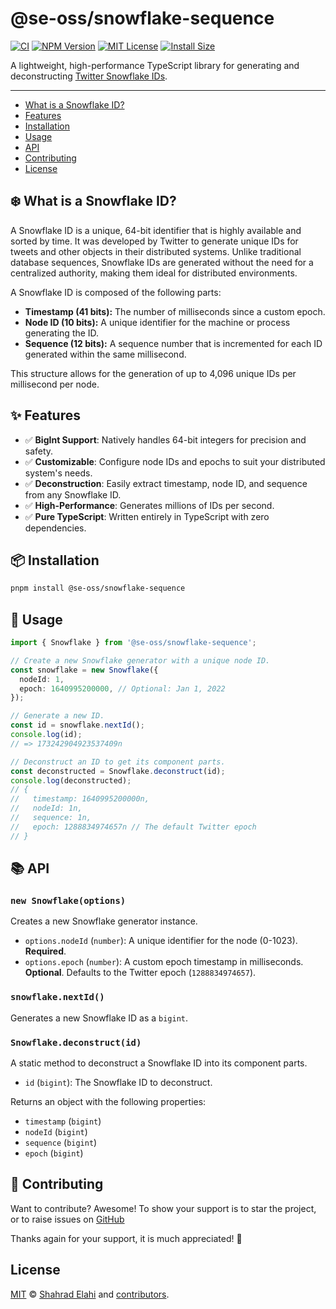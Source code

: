 # @se-oss/snowflake-sequence

[![CI](https://github.com/shahradelahi/snowflake-sequence/actions/workflows/ci.yml/badge.svg?branch=main&event=push)](https://github.com/shahradelahi/snowflake-sequence/actions/workflows/ci.yml)
[![NPM Version](https://img.shields.io/npm/v/@se-oss/snowflake-sequence.svg)](https://www.npmjs.com/package/@se-oss/snowflake-sequence)
[![MIT License](https://img.shields.io/badge/License-MIT-blue.svg?style=flat)](/LICENSE)
[![Install Size](https://packagephobia.com/badge?p=@se-oss/snowflake-sequence)](https://packagephobia.com/result?p=@se-oss/snowflake-sequence)

A lightweight, high-performance TypeScript library for generating and deconstructing [Twitter Snowflake IDs](https://blog.twitter.com/engineering/en_us/a/2010/announcing-snowflake).

---

- [What is a Snowflake ID?](#-what-is-a-snowflake-id)
- [Features](#-features)
- [Installation](#-installation)
- [Usage](#-usage)
- [API](#-api)
- [Contributing](#-contributing)
- [License](#license)

## ❄️ What is a Snowflake ID?

A Snowflake ID is a unique, 64-bit identifier that is highly available and sorted by time. It was developed by Twitter to generate unique IDs for tweets and other objects in their distributed systems. Unlike traditional database sequences, Snowflake IDs are generated without the need for a centralized authority, making them ideal for distributed environments.

A Snowflake ID is composed of the following parts:

- **Timestamp (41 bits):** The number of milliseconds since a custom epoch.
- **Node ID (10 bits):** A unique identifier for the machine or process generating the ID.
- **Sequence (12 bits):** A sequence number that is incremented for each ID generated within the same millisecond.

This structure allows for the generation of up to 4,096 unique IDs per millisecond per node.

## ✨ Features

- ✅ **BigInt Support**: Natively handles 64-bit integers for precision and safety.
- ✅ **Customizable**: Configure node IDs and epochs to suit your distributed system's needs.
- ✅ **Deconstruction**: Easily extract timestamp, node ID, and sequence from any Snowflake ID.
- ✅ **High-Performance**: Generates millions of IDs per second.
- ✅ **Pure TypeScript**: Written entirely in TypeScript with zero dependencies.

## 📦 Installation

```bash
pnpm install @se-oss/snowflake-sequence
```

## 📖 Usage

```typescript
import { Snowflake } from '@se-oss/snowflake-sequence';

// Create a new Snowflake generator with a unique node ID.
const snowflake = new Snowflake({
  nodeId: 1,
  epoch: 1640995200000, // Optional: Jan 1, 2022
});

// Generate a new ID.
const id = snowflake.nextId();
console.log(id);
// => 173242904923537409n

// Deconstruct an ID to get its component parts.
const deconstructed = Snowflake.deconstruct(id);
console.log(deconstructed);
// {
//   timestamp: 1640995200000n,
//   nodeId: 1n,
//   sequence: 1n,
//   epoch: 1288834974657n // The default Twitter epoch
// }
```

## 📚 API

### `new Snowflake(options)`

Creates a new Snowflake generator instance.

- `options.nodeId` (`number`): A unique identifier for the node (0-1023). **Required**.
- `options.epoch` (`number`): A custom epoch timestamp in milliseconds. **Optional**. Defaults to the Twitter epoch (`1288834974657`).

### `snowflake.nextId()`

Generates a new Snowflake ID as a `bigint`.

### `Snowflake.deconstruct(id)`

A static method to deconstruct a Snowflake ID into its component parts.

- `id` (`bigint`): The Snowflake ID to deconstruct.

Returns an object with the following properties:

- `timestamp` (`bigint`)
- `nodeId` (`bigint`)
- `sequence` (`bigint`)
- `epoch` (`bigint`)

## 🤝 Contributing

Want to contribute? Awesome! To show your support is to star the project, or to raise issues on [GitHub](httpss://github.com/shahradelahi/snowflake-sequence)

Thanks again for your support, it is much appreciated! 🙏

## License

[MIT](/LICENSE) © [Shahrad Elahi](https://github.com/shahradelahi) and [contributors](https://github.com/shahradelahi/snowflake-sequence/graphs/contributors).
